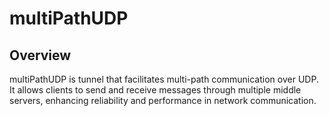 # multiPathUDP

## Overview

multiPathUDP is tunnel that facilitates multi-path communication over UDP. It allows clients to send and receive
messages through multiple middle servers, enhancing reliability and performance in network communication.